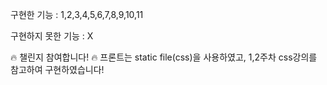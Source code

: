 구현한 기능 : 1,2,3,4,5,6,7,8,9,10,11

구현하지 못한 기능 : X

🔥 챌린지 참여합니다! 🔥
프론트는 static file(css)을 사용하였고, 1,2주차 css강의를 참고하여 구현하였습니다!

